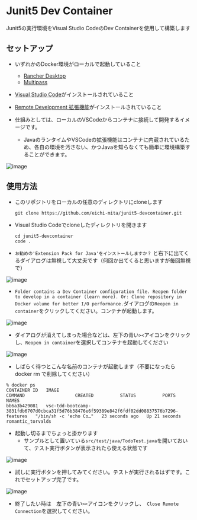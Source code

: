 # Junit5 Dev Container

Junit5の実行環境をVisual Studio CodeのDev Containerを使用して構築します

## セットアップ
- いずれかのDocker環境がローカルで起動していること
  - [Rancher Desktop](https://rancherdesktop.io/)
  - [Multipass](https://kurupeku.github.io/hello-golang/multipass.html)
- [Visual Studio Code](https://azure.microsoft.com/ja-jp/products/visual-studio-code)がインストールされていること
- [Remote Development 拡張機能](https://marketplace.visualstudio.com/items?itemName=ms-vscode-remote.vscode-remote-extensionpack)がインストールされていること

- 仕組みとしては、ローカルのVSCodeからコンテナに接続して開発するイメージです。
  - JavaのランタイムやVSCodeの拡張機能はコンテナに内蔵されているため、各自の環境を汚さない、かつJavaを知らなくても簡単に環境構築することができます。

![image](https://github.com/eichi-mita/junit5-devcontainer/assets/120150437/39cbd772-fac7-425c-9c89-5dd7ed14a4ab)

## 使用方法
- このリポジトリをローカルの任意のディレクトリにcloneします
  ```
  git clone https://github.com/eichi-mita/junit5-devcontainer.git
  ```
- Visual Studio Codeでcloneしたディレクトリを開きます
  ```
  cd junit5-devcontainer
  code .
  ```

- `お勧めの'Extension Pack for Java'をインストールしますか？` と右下に出てくるダイアログは無視して大丈夫です（何回か出てくると思いますが毎回無視で）

![image](https://github.com/eichi-mita/junit5-devcontainer/assets/120150437/7e9f914e-ea95-414b-8d89-1259f8c7027b)

- `Folder contains a Dev Container configuration file. Reopen folder to develop in a container (learn more). Or: Clone repository in Docker volume for better I/O performance.`ダイアログの`Reopen in container`をクリックしてください。コンテナが起動します。

![image](https://github.com/eichi-mita/junit5-devcontainer/assets/120150437/52af32db-2b96-4718-b50a-2fd8d562f969)

- ダイアログが消えてしまった場合などは、左下の青い`><`アイコンをクリックし、`Reopen in container`を選択してコンテナを起動してください

![image](https://github.com/eichi-mita/junit5-devcontainer/assets/120150437/44912a7a-f1c4-482a-8351-f6e8455a029f)

- しばらく待つとこんな名前のコンテナが起動します（不要になったら docker rm で削除してください）

```
% docker ps
CONTAINER ID   IMAGE                                                                                        COMMAND                   CREATED          STATUS          PORTS     NAMES
bb6a3b429081   vsc-tdd-bootcamp-3831fdb6707d0cbca31f5d76b38476e6f59389e842f6fdf02dd08837576b7296-features   "/bin/sh -c 'echo Co…"   23 seconds ago   Up 21 seconds             romantic_torvalds
```
- 起動し切るまでちょっと掛かります
    - サンプルとして置いている`src/test/java/TodoTest.java`を開いておいて、テスト実行ボタンが表示されたら使える状態です

![image](https://github.com/eichi-mita/junit5-devcontainer/assets/120150437/6df68a0b-ae22-4ea1-a14c-15704e505e1b)


- 試しに実行ボタンを押してみてください。テストが実行されるはずです。これでセットアップ完了です。

![image](https://github.com/eichi-mita/junit5-devcontainer/assets/120150437/40bef715-9ec7-4765-ae94-15b94b94463a)

- 終了したい時は　左下の青い`><`アイコンをクリックし、　`Close Remote Connection`を選択してください。

